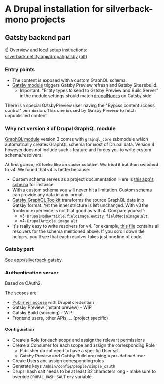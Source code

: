 # A Drupal installation for silverback-mono projects

## Gatsby backend part

☝️ Overview and local setup instructions:
[silverback.netlify.app/drupal/gatsby](https://silverback.netlify.app/drupal/gatsby)
([alt](../silverback-website/docs/drupal/gatsby.mdx))

### Entry points

- The content is exposed with
  [a custom GraphQL schema](./web/modules/custom/silverback_gatsby_test).
- [Gatsby module](https://www.drupal.org/project/gatsby) triggers Gatsby Preview
  refresh and Gatsby Site rebuild.
  - Important: "Entity types to send to Gatsby Preview and Build Server" in the
    module settings should match
    [drupalNodes](../silverback-gatsby/src/gatsby-node-helpers/drupal-nodes.ts)
    on Gatsby side.

There is a special GatsbyPreview user having the "Bypass content access control"
permission. This one is used by Gatsby Preview to fetch unpublished content.

### Why not version 3 of Drupal GraphQL module

[GraphQL module](https://www.drupal.org/project/graphql) version 3 comes with
`graphql_core` submodule which automatically creates GraphQL schema for most of
Drupal data. Version 4 however does not include such a feature and forces you to
write custom schema/resolvers.

At first glance, v3 looks like an easier solution. We tried it but then switched
to v4. We found that v4 is better because:

- Custom schema serves as a project documentation. Here is
  [this app's schema](./web/modules/custom/silverback_gatsby_test/graphql/silverback_gatsby_test.graphqls)
  for instance.
- With a custom schema you will never hit a limitation. Custom schema can
  provide any data in any format.
- [Gatsby GraphQL Toolkit](https://github.com/gatsbyjs/gatsby-graphql-toolkit)
  transforms the source GraphQL data into Gatsby format. Yet the inner stricture
  is left unchanged. With v3 the frontend experience is not that good as with 4.
  Compare yourself:
  - v3: `DrupalNodeArticle.fieldImage.entity.fieldMediaImage.alt`
  - v4: `DrupalArticle.image.alt`
- It's really easy to write resolvers for v4. For example,
  [this file](./web/modules/custom/silverback_gatsby_test/src/Plugin/GraphQL/Schema/SilverbackGatsbyTestSchema.php)
  contains all resolvers for the schema mentioned above. If you scroll down the
  helpers, you'll see that each resolver takes just one line of code.

### Gatsby part

See [apps/silverback-gatsby](../silverback-gatsby).

### Authentication server

Based on OAuth2.

The scopes are

- [Publisher access](../../packages/npm/@amazeelabs/publisher/README.md#oauth2)
  with Drupal credentials
- Gatsby Preview (instant preview) - WIP
- Gatsby Build (sourcing) - WIP
- Frontend users, other APIs, ... (project specific)

#### Configuration

- Create a Role for each scope and assign the relevant permissions
- Create a Consumer for each scope and assign the corresponding Role
  - Publisher do not need to have a specific User set
  - Gatsby Preview and Gatsby Build are using a pre-defined user
- Create Users and assign corresponding roles
- Generate keys `/admin/config/people/simple_oauth`
- Drupal hash salt needs to be at least 32 characters long - make sure to
  override `DRUPAL_HASH_SALT` env variable.
